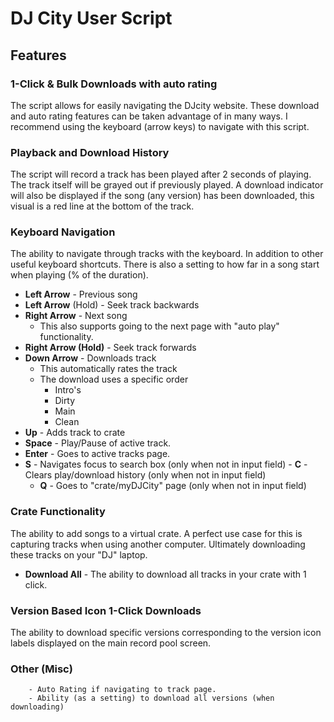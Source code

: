 # DJ City User Script

## Features
### 1-Click & Bulk Downloads with auto rating
The script allows for easily navigating the DJcity website. These download and auto rating features can be taken advantage of in many ways. I recommend using the keyboard (arrow keys) to navigate with this script.

### Playback and Download History
The script will record a track has been played after 2 seconds of playing. The track itself will be grayed out if previously played. A download indicator will also be displayed if the song (any version) has been downloaded, this visual is a red line at the bottom of the track.
### Keyboard Navigation
The ability to navigate through tracks with the keyboard. In addition to other useful keyboard shortcuts. There  is also a setting to how far in a song start when playing (% of the duration). 
- **Left Arrow** - Previous song
- **Left Arrow** (Hold) - Seek track backwards
- **Right Arrow** - Next song
	- This also supports going to the next page with "auto play" functionality.
- **Right Arrow (Hold)** - Seek track forwards
- **Down Arrow** - Downloads track
	- This automatically rates the track
	- The download uses a specific order
		- Intro's
		- Dirty
		- Main
		- Clean
- **Up** - Adds track to crate
 - **Space** - Play/Pause of active track.
 -  **Enter** - Goes to active tracks page.
  -  **S** - Navigates focus to search box (only when not in input field)
    -  **C** - Clears play/download history (only when not in input field)
     -  **Q** - Goes to "crate/myDJCity" page (only when not in input field)
### Crate Functionality
The ability to add songs to a virtual crate. A perfect use case for this is capturing tracks when using another computer. Ultimately downloading these tracks on your "DJ" laptop.
- **Download All** - The ability to download all tracks in your crate with 1 click.
 ### Version Based Icon  1-Click Downloads
 The ability to download specific versions corresponding to the version icon labels displayed on the main record pool screen.
 ### Other (Misc)
 		- Auto Rating if navigating to track page.
 		- Ability (as a setting) to download all versions (when downloading)